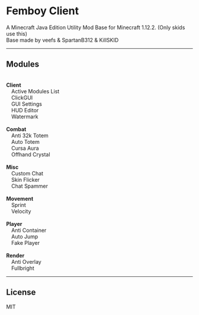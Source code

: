 # Femboy Client
A Minecraft Java Edition Utility Mod Base for Minecraft 1.12.2. (Only skids use this)
<br>Base made by veefs & SpartanB312 & KillSKID

---

## Modules
<br><strong>Client</strong>
<br>&emsp;Active Modules List
<br>&emsp;ClickGUI
<br>&emsp;GUI Settings
<br>&emsp;HUD Editor
<br>&emsp;Watermark
<br>
<br><strong>Combat</strong>
<br>&emsp;Anti 32k Totem
<br>&emsp;Auto Totem
<br>&emsp;Cursa Aura
<br>&emsp;Offhand Crystal
<br>
<br><strong>Misc</strong>
<br>&emsp;Custom Chat
<br>&emsp;Skin Flicker
<br>&emsp;Chat Spammer
<br>
<br><strong>Movement</strong>
<br>&emsp;Sprint
<br>&emsp;Velocity
<br>
<br><strong>Player</strong>
<br>&emsp;Anti Container
<br>&emsp;Auto Jump
<br>&emsp;Fake Player
<br>
<br><strong>Render</strong>
<br>&emsp;Anti Overlay
<br>&emsp;Fullbright
<br>

---

## License
MIT
